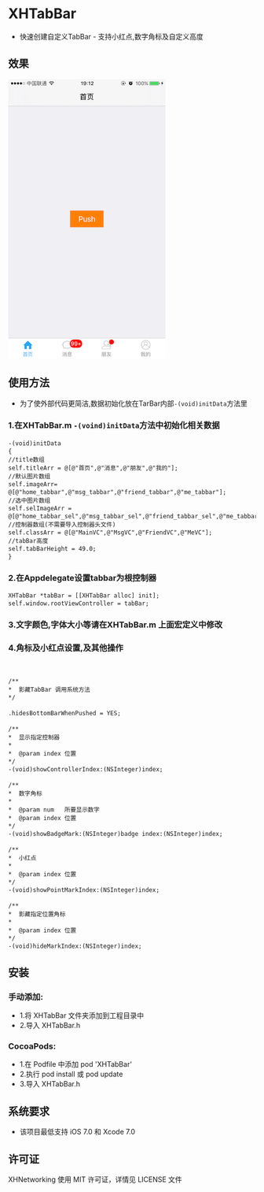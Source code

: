 ﻿# XHTabBar
* 快速创建自定义TabBar - 支持小红点,数字角标及自定义高度

## 效果
![image](https://raw.githubusercontent.com/CoderZhuXH/XHTabBar/master/DEMO.PNG)

## 使用方法

*   为了使外部代码更简洁,数据初始化放在TarBar内部`-(void)initData`方法里<br>

### 1.在XHTabBar.m `-(voind)initData`方法中初始化相关数据
```objc
-(void)initData
{
//title数组
self.titleArr = @[@"首页",@"消息",@"朋友",@"我的"];
//默认图片数组
self.imageArr= @[@"home_tabbar",@"msg_tabbar",@"friend_tabbar",@"me_tabbar"];
//选中图片数组
self.selImageArr = @[@"home_tabbar_sel",@"msg_tabbar_sel",@"friend_tabbar_sel",@"me_tabbar_sel"];
//控制器数组(不需要导入控制器头文件)
self.classArr = @[@"MainVC",@"MsgVC",@"FriendVC",@"MeVC"];
//tabBar高度
self.tabBarHeight = 49.0;
}
```
### 2.在Appdelegate设置tabbar为根控制器
```objc
XHTabBar *tabBar = [[XHTabBar alloc] init];
self.window.rootViewController = tabBar;
```
### 3.文字颜色,字体大小等请在XHTabBar.m 上面宏定义中修改
### 4.角标及小红点设置,及其他操作

```objc


/**
*  影藏TabBar 调用系统方法
*/

.hidesBottomBarWhenPushed = YES;

/**
*  显示指定控制器
*
*  @param index 位置
*/
-(void)showControllerIndex:(NSInteger)index;

/**
*  数字角标
*
*  @param num   所要显示数字
*  @param index 位置
*/
-(void)showBadgeMark:(NSInteger)badge index:(NSInteger)index;

/**
*  小红点
*
*  @param index 位置
*/
-(void)showPointMarkIndex:(NSInteger)index;

/**
*  影藏指定位置角标
*
*  @param index 位置
*/
-(void)hideMarkIndex:(NSInteger)index;

```

##  安装
### 手动添加:<br>
*   1.将 XHTabBar 文件夹添加到工程目录中<br>
*   2.导入 XHTabBar.h

### CocoaPods:<br>
*   1.在 Podfile 中添加 pod 'XHTabBar'<br>
*   2.执行 pod install 或 pod update<br>
*   3.导入 XHTabBar.h

##  系统要求
*   该项目最低支持 iOS 7.0 和 Xcode 7.0

##  许可证
XHNetworking 使用 MIT 许可证，详情见 LICENSE 文件